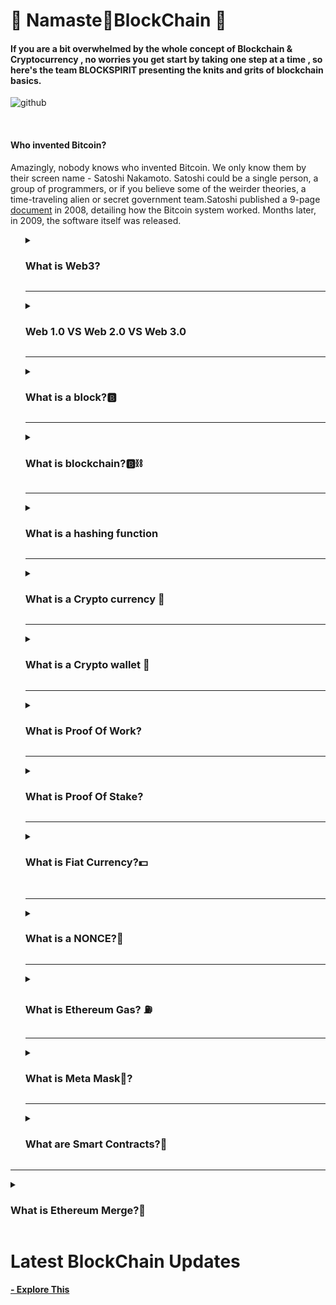 # 🙏 Namaste🔗BlockChain 🙏

<h4> If you are a bit overwhelmed by the whole concept of Blockchain & Cryptocurrency , no worries you get start by taking one step at a time , so here's the team BLOCKSPIRIT presenting the knits and grits of blockchain basics.</h4>

![github](https://user-images.githubusercontent.com/82377810/193424253-7de2ab37-8ce0-4901-bea5-1593e36f4979.png)

<br>

<h4><b>Who invented Bitcoin?</b></h4>
Amazingly, nobody knows who invented Bitcoin. We only know them by their screen name - Satoshi Nakamoto. Satoshi could be a single person, a group of programmers, or if you believe some of the weirder theories, a time-traveling alien or secret government team.Satoshi published a 9-page <a href="https://bitcoin.org/bitcoin.pdf">document</a> in 2008, detailing how the Bitcoin system worked. Months later, in 2009, the software itself was released.
<ul>
<details>
<summary><h3>What is Web3?</h3></summary>
<br>
Web3 has become a catch-all term for the vision of a new, better internet. At its core, Web3 uses blockchains, cryptocurrencies, and NFTs to give power back to the users in the form of ownership.
Instead of a Web monopolized by large technology companies, Web3 embraces decentralization and is being built, operated, and owned by its users. Web3 puts power in the hands of individuals rather than corporations. Before we talk about Web3, let's explore how we got here.
<hr>
<ul><h3>Core ideas of Web3</h3>
<li>Web3 is decentralized: instead of large swathes of the internet controlled and owned by centralized entities, ownership gets distributed amongst its builders and users.
<li>Web3 is permissionless: everyone has equal access to participate in Web3, and no one gets excluded.
<li>Web3 has native payments: it uses cryptocurrency for spending and sending money online instead of relying on the outdated infrastructure of banks and payment processors.
<li>Web3 is trustless: it operates using incentives and economic mechanisms instead of relying on trusted third-parties.
</ul>
</details>
<hr>

  <details>
  <summary><h3>Web 1.0 VS Web 2.0 VS Web 3.0 </h3></summary>
  <br>
  <b>Web 1.0<b><br>
  <p>The first inception of Berners-Lee's creation, now known as 'Web 1.0', occurred roughly between 1990 to 2004. Web 1.0 was mainly static websites owned by companies, and there was close to zero interaction between users - individuals seldom produced content - leading to it being known as the read-only web.</p>
   <br> <b>Web 2.0<b><br>
   
   > If you're not paying for the product,You're the product
   
<p>The Web 2.0 period began in 2004 with the emergence of social media platforms. Instead of a read-only, the web evolved to be read-write. Instead of companies providing content to users, they also began to provide platforms to share user-generated content and engage in user-to-user interactions. As more people came online, a handful of top companies began to control a disproportionate amount of the traffic and value generated on the web. Web 2.0 also birthed the advertising-driven revenue model. While users could create content, they didn't own it or benefit from its monetization. Web 2.0 is the age of targeted advertising and the lack of privacy for it's users. </p>
    <br><b>Web 3.0- Read-Write-Own<b><br>
    
   > Privacy is in your hands
    
  <p> Web3 is supposed to be a more decentralised web that challenges the dominance of the tech giants by concentrating the power and data in the hands of the users, instead of the big tech corporations. This means that data is distributed across networks and no single entity owns the information.
  Web3 can power the new financial world order on ‘metaverse’ and unleash innovation in online gaming, tokenisation of assets in virtual spaces and empower users to exercise complete control over their identity and data. </p>
</details>
 <hr>
  
<details>
<summary><h3>What is a block?🅱</h3></summary>
<br>
A blockchain network’s transactions are composed of sequential groups of data that are packaged together into “blocks” strung together linearly. Each block also contains a set of transaction data that is processed once the block is finalized. The individual blocks that make up the larger blockchain contain crucial information for the functioning of the network. Each new block contains cryptographically verifiable data regarding transactions, as well as a numerical challenge that must be completed in order for the current block to be approved and added to the blockchain. 
</details>
<hr>

<details>
<summary><h3>What is blockchain?🅱⛓️</h3></summary>

![Diagram of Pow](https://img.money.com/2022/06/What-Is-Blockchain-Infographic.jpg?quality=60)
<p>A blockchain is a distributed database or ledger that is shared among the nodes of a computer network. As a database, a blockchain stores information electronically in digital format. 

Blockchains are best known for their crucial role in cryptocurrency systems, such as Bitcoin, for maintaining a secure and decentralized record of transactions. 
The innovation with a blockchain is that it guarantees the fidelity and security of a record of data and generates trust without the need for a trusted third party.

One key difference between a typical database and a blockchain is that a database usually structures its data into tables, whereas a blockchain, as its name implies, structures its data into chunks (blocks) that are strung together. This data structure inherently makes an irreversible timeline of data when implemented in a decentralized nature. When a block is filled, it is set in stone and becomes a part of this timeline. Each block in the chain is given an exact timestamp when it is added to the chain.</p>
<br>
> Key Takeaways
  1. Blockchain is a type of shared database that differs from a typical database in the way that it stores information, blockchains 
  store data in blocks that are then linked together via cryptography.
  2. As new data comes in, it is entered into a fresh block. Once the block is filled with data, it is chained onto the previous block, which makes the data chained together in chronological order.
  3. Different types of information can be stored on a blockchain, but the most common use so far has been as a ledger for transactions.
  4. In Bitcoin’s case, blockchain is used in a decentralized way so that no single person or group has control, rather all users collectively retain control.
  5. Decentralized blockchains are immutable, which means that the data entered is irreversible. For Bitcoin, this means that transactions are permanently recorded and viewable to anyone.
  
</details>
<hr>

<details>
<summary><h3>What is a hashing function</h3></summary>
<p>
A hashing function is a system where you can put something into it, and it’ll output a hash. There’s a ton of math happening inside this “magical black box”, but essentially you give it something and it gives you something. In this case, bitcoin uses SHA-256 hashing function. SHA stands for “Secure Hashing Algorithm” and 256 refers to the amount of 0 and 1s that it has in whatever it puts out. Whether you put it your name or the entire dictionary, it’ll always be 256 1s and 0s. Our computers are smart and so they convert those 0 and 1s to letters and numbers.
</p>
</details>

<hr>

<details>
<summary><h3>What is a Crypto currency 💱</h3></summary>

![Crypto currency](https://d32ijn7u0aqfv4.cloudfront.net/wp/wp-content/uploads/raw/SOIN0521188_1560x880_desktop.jpg)
<br>
<p>
  A cryptocurrency is a form of digital asset based on a network that is distributed across a large number of computers. This decentralized structure allows them to exist outside the control of governments and central authorities.
  
  <b>OR<b><br>
 A digital currency that is secured by cryptography and is, typically, used as a medium of exchange within a peer-to-peer (P2P) digital economic system. The use of cryptographic techniques is what ensures that these systems are completely immune to fraud and counterfeiting

### Types of Cryptocurrency
1. Bitcoin
2. Ether (Ethereum)
3. Tether
4. Binance Coin
</p>
<a href = "https://www.fool.com/investing/stock-market/market-sectors/financials/cryptocurrency-stocks/types-of-cryptocurrencies/" target = "_blank">Explore Crypytocurrency in detail</a>
</details>
<hr>

<details>
<summary><h3>What is a Crypto wallet 👛</h3></summary>

![Crypto wallet](https://images.ctfassets.net/q5ulk4bp65r7/3GXsKOhU34b8g8FYMf2Y6x/991f9abe5d7fc74b662095a6ac20c17e/Learn_Illustration_What_is_a_Crypto_Wallet.jpg?w=768&fm=png)
<br>
<p>
  Crypto wallets store your private keys, keeping your crypto safe and accessible. They also allow you to send, receive, and spend cryptocurrencies like Bitcoin and Ethereum.

### Why are crypto wallets important?
Unlike a normal wallet, which can hold actual cash, crypto wallets technically don’t store your crypto. Your holdings live on the blockchain, but can only be accessed using a private key. Your keys prove your ownership of your digital money and allow you to make transactions. If you lose your private keys, you lose access to your money. That’s why it’s important to keep your hardware wallet safe, or use a trusted wallet provider like Coinbase.
</p>
<a href = "https://www.coinbase.com/learn/crypto-basics/what-is-a-crypto-wallet" target = "_blank">Learn more about wallets</a>
</details>
<hr>

<details>
<summary><h3>What is Proof Of Work?</h3></summary>

<p>PoW or proof of work is a special protocol that aims to deter cyber-attacks such as DDoS (distributed denial-of-service attacks), which can use up the resources of a computer stem with the help of multiple fake requests. It uses a trustless and distributed consensus system.

PoW implements a decentralized system and works without needing a central authority. The PoW consensus mechanism can verify transactions without needing a third party. PoW makes double-spending difficult by proving that every user has done several computations. Many other blockchain projects that copied the original Bitcoin code also follow the Proof of Work model.</p>

### How Does PoW Work?
![Diagram of Pow](https://www.guru99.com/images/pow-vs-pos-2.png)

<br>
<p>Proof of work requires an expensive computer calculation or, in other words, the process of mining. Mining needs to be performed to create trustless transactions on the blockchain.</p>

Step 1) Transactions are compiled and bundled up together in the form of a block.

Step 2) Miners then verify transactions within each block, checking to see if they are legitimate.

Step 3) Miners then solve a mathematical puzzle known as a proof of work problem to proceed. All miners have to compete.

Step 4) The first miner who solves each block problem is rewarded.

Step 5) The verified transactions are then stored on the blockchain.
<br>
> makes it expensive to cheat, but profitable to act honestly
<p>In Proof-of-work any block that includes an invalid transaction will be automatically rejected by the network. It’s expensive for you to even attempt to cheat. You’ll waste your own resources without any reward.
<br>

### Advantages of PoW

- Proof-of-Work was invented to stop double-spending attempts.
- It is one of the most secure consensus mechanisms.
- Cryptos based on PoW has more mining power and are more secure.
- Mining earns rewards in a typical PoW model.
- Proof of work is random yet fair.
<br>

### Proof of work examples
<p>
  Proof of work model has existed for a long time so let us go through some examples of PoW.

Emails

The first example we shall explore is emails attached with a lengthy piece of text. Ordinary computers can send millions of emails per day, but executing other tasks and receiving a lot of spam can affect its efficiency and reduce processing costs. PoW is used to lower processing cycles by providing complex computation problems which enhance security.

Cryptocurrencies

One of the most famously used examples of PoW is mining a cryptocurrency. The PoW model ensures that miners have direct authority within the network. It also prevents double-spending attacks from occurring. Miners have a fixed income because PoW includes enough headers in new blocks.

DDoS

Another example of PoW is migrating DDoS attacks that cause inconvenience and disruptions. The PoW algorithm solves complex mathematical problems by getting a collective solution. PoW helps to solve problems in a distributed sort of way. This way, even a small number of participants can solve complex problems.
</p>
</details>
<hr>

<details>
<summary><h3>What is Proof Of Stake?</h3></summary>
<img src="https://assets-global.website-files.com/5f973c97cf5aea614f93a26c/625f49289223829891bbae8f_fUMds3mxl60CNYAIOkN_VtCH5TR22thrjUxdyegR4JG9dUJQVPuRCIe2DMpuEJiRzVW1XuHq1_F3nmf5FiL7H_uo0uPNF4cLDcP9I9tM49HJd23anfN9ulFwvIbkhVYRC5L8WwTk.png"/>
<p>In the case of proof of work, that cost is computing power.This requires an enormous amount of computing power and, thus, electricity. Ethereum uses 113 terawatt-hours per year—as much power as the Netherlands, according to Digiconomist. A single Ethereum transaction can consume as much power as an average US household uses in more than a week. Bitcoin’s energy consumption is even worse.

Proof of stake (PoS) is a type of consensus mechanism which is used to validate transactions on the blockchain. It works by allowing cryptocurrency owners to stake their coins. This gives them the right to verify new blocks of transactions on the blockchain and add them to the network.

An algorithm selects from a pool of validators based on the amount of funds they have locked up. The more you stake, the greater your chance of “winning the lottery.” If you’re chosen and your block is accepted by a committee of “attestors”—a group of validators randomly chosen by an algorithm—you are awarded newly minted ether.
 </p>

### How Does PoS Work?
![Diagram of Pow](https://www.guru99.com/images/pow-vs-pos-v1.webp)

<br>
<p>In theory, PoS is an “ideal” solution for scaling problems within the PoW mechanism. Ethereum 2.0 will be 100% proof-of-stake. Hence it will process its transactions, NFT transactions, and execute smart contract transactions.</p>

Step 1) Users who own native tokens of a blockchain store all or a part of it in staking pools safely.

Step 2) The algorithm pseudo-randomly chooses the next validator in line.

Step 3) The chosen validator has to propose a block and the number of transactions in it.

Step 4) Other participants get to approve and verify the proposed transaction.

Step 5) A new block is added to the blockchain.

Step 5) The selected validator earns a transaction fee.
<br>
  > Everyone is equal
<p>The Proof-of-Work model has become an unfair system where common participants have no chance of getting the mining rewards. But the same is not true for proof-of-stake, where everyone gets an equal opportunity to become a forger and get rewards.
<br>

### Advantages of PoS

- The PoS mechanism is safe from 51% of attacks.
- The Proof-of-stake does not need expensive hardware for processing.
- Transactions are faster and relatively inexpensive.
- Processing in the case of PoS does not use much energy.
- Stakes act as a financial motivator in the PoS model.
<br>

### Proof of Stake Examples
<p>
Proof-of-Stake is the so-called better way of solving cryptographic problems. Following are a few cryptocurrencies that use the PoS model that is faster and more secure than PoW.

Tezos:

The decentralized network of Tezos includes an incentive mechanism that rewards validators. For maintaining and securing the network, validators receive newly-created tokens. Stakes increase as new participants enter the network and become active. The PoS system in Tezos also protects rewards and blockchain data from tampering.

Ethereum 2.0:

The co-founder of Ethereum, Vitalik Buterin, proposed the Ethereum Improvement Proposal in 2016. It uses a modified version of the PoW algorithm called Sharding. The concept of Sharding can improve network performance by holding more hash power. Sharding would also increase the number of transactions in a block.

Cosmos:

Cosmos is popular for deploying a PoS network for widespread use (more than Bitcoin). By securing millions of users, the project hopes to become the largest PoS-based coin. Its target audience includes people who do not have access to the banking system.
</p>

</details>
<hr>
<details>
  <summary><h3>What is Fiat Currency?💵</h3></summary>
  <br>
  <img src="https://imgs.search.brave.com/pAcI6z8ufoNs1B4Rh-MmA2lYfFYAxj2xcmI8i9bKMm8/rs:fit:1200:669:1/g:ce/aHR0cHM6Ly93d3cu/ZWhvd3BvcnRhbC5j/b20vd3AtY29udGVu/dC91cGxvYWRzLzIw/MTcvMDcvQ3J5cHRv/Y3VycmVuY3ktdnMt/RmlhdC5wbmc"/>
  <p>Simply put, fiat currency is legal tender that derives its value from its issuing government rather than a physical good or commodity. The strength of the government that establishes the value of fiat currency is key in this type of money. Most countries around the world use the fiat currency system to purchase goods and services, invest, and save. Fiat currency replaced the gold standard and other commodity-based systems in establishing the value of legal tender.</p>
</details>
  <br>
  <hr>
  
  <details>
  <summary><h3>What is a NONCE?🔢</h3></summary>
  <br>
  <p>A nonce refers to a number or value that can only be used once. Nonces are often used on authentication protocols and cryptographic hash functions. In the         context of blockchain technology, a nonce refers to a pseudo-random number that is utilized as a counter during the process of mining.<br>
    For instance, Bitcoin miners need to try and guess a valid nonce as they perform multiple attempts to calculate a block hash that meets certain requirements         (i.e., that starts with a certain number of zeros). When competing to mine a new block, the first miner to find a nonce that results in a valid block hash is       granted the right to add the next block into the blockchain - and is rewarded for doing so.</p>
  </details>
  
  <hr>
  
  <details>
  <summary><h3> What is Ethereum Gas? ⛽</h3></summary>
    <br>
    <p>The concept of gas was introduced to compensate miners(Miners can be defined as accountants who record every transaction to the blockchain.) for their work done on maintaining and securing the blockchain. After the proof of stake algorithm was rolled out in September 2022, gas fees became the reward for staking ETH and participating in validation—the more a user has staked, the more they can earn. On the Ethereum platform, “gas” is a unit describing the amount of computational power needed to execute specific operations on the network. Gas is the fee required to successfully conduct a transaction or execute a contract on the Ethereum blockchain platform. Fees are priced in tiny fractions of the cryptocurrency ether (ETH)—denominations called gwei (10-9 ETH). Gas is used to pay validators for the resources needed to conduct transactions.</p>
  </details>
  <hr>
  
  
<details>
<summary><h3>What is Meta Mask🦊?</h3></summary>
<br>
<p>MetaMask is a free crypto wallet software that can be connected to virtually any Ethereum-based platform. The extension injects the Ethereum web3 API into every website's javascript context, so that dapps can read from the blockchain.
MetaMask also lets the user create and manage their own identities (via private keys, local client wallet and hardware wallets like Trezor™), so when a Dapp wants to perform a transaction and write to the blockchain, the user gets a secure interface to review the transaction, before approving or rejecting it.
</p>
</details>

<hr>
<details>
<summary><h3>What are Smart Contracts?🤝</h3></summary>
<br>
  <p>
  A "smart contract" is simply a program that runs on the Ethereum blockchain. It's a collection of code (its functions) and data (its state) that resides at a specific address on the Ethereum blockchain.

Smart contracts are a type of Ethereum account. This means they have a balance and can be the target of transactions. However they're not controlled by a user, instead they are deployed to the network and run as programmed. User accounts can then interact with a smart contract by submitting transactions that execute a function defined on the smart contract. Smart contracts can define rules, like a regular contract, and automatically enforce them via the code. Smart contracts cannot be deleted by default, and interactions with them are irreversible.</p>
</details>
</ul>

 <hr>

 <details>
 <summary><h3>What is Ethereum Merge?🔀</h3></summary>
 <br>
 The Merge represents the joining of the existing execution layer of Ethereum (the Mainnet we use today) with its new proof-of-stake consensus layer, the Beacon     Chain. It eliminates the need for energy-intensive mining and instead secures the network using staked ETH. A truly exciting step in realizing the Ethereum vision –  more scalability, security, and sustainability.

After the blockchains merge, Ethereum will introduce sharding, a method of breaking down the single Ethereum blockchain into 64 separate chains, which will all be coordinated by the Beacon Chain.
Shard chains will allow for parallel processing, so the network can scale and support many more users than it currently does. Many see the inclusion of shard chains as the official completion of the Ethereum 2.0 upgrade, but it’s not scheduled to happen until 2023.
<a href="https://www.coinbase.com/ethereum-merge"><b>- Explore This</b></a>
</details>



</ul>

# Latest BlockChain Updates


<a href="https://academy.binance.com/en/start-here"><b>- Explore This</b></a>


